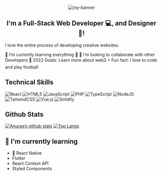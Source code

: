 

<p align="center">
  <img src="https://pbs.twimg.com/profile_banners/1281895439357423616/1665035321/1500x500" alt="my-banner">
</p>

<h2 align="center">
I'm a Full-Stack Web Developer 💻, and Designer 🎨!
</h2> 


I love the entire process of developing creative websites.

🌱 I’m currently learning everything 🤣
👯 I’m looking to collaborate with other Developers 
🥅 2022 Goals: Learn more about web3
⚡ Fun fact: I love to code and play football

## Technical Skills

![React](https://img.shields.io/badge/react-%2320232a.svg?style=for-the-badge&logo=react&logoColor=%2361DAFB) ![HTML5](https://img.shields.io/badge/html5-%23E34F26.svg?style=for-the-badge&logo=html5&logoColor=white) ![JavaScript](https://img.shields.io/badge/javascript-%23323330.svg?style=for-the-badge&logo=javascript&logoColor=%23F7DF1E) ![PHP](https://img.shields.io/badge/php-%23777BB4.svg?style=for-the-badge&logo=php&logoColor=white) ![TypeScript](https://img.shields.io/badge/typescript-%23007ACC.svg?style=for-the-badge&logo=typescript&logoColor=white) ![NodeJS](https://img.shields.io/badge/node.js-6DA55F?style=for-the-badge&logo=node.js&logoColor=white) ![TailwindCSS](https://img.shields.io/badge/tailwindcss-%2338B2AC.svg?style=for-the-badge&logo=tailwind-css&logoColor=white) ![Vue.js](https://img.shields.io/badge/vuejs-%2335495e.svg?style=for-the-badge&logo=vuedotjs&logoColor=%234FC08D) ![Solidity](https://img.shields.io/badge/Solidity-%23363636.svg?style=for-the-badge&logo=solidity&logoColor=white)

## Github Stats
[![Anurag’s github stats](https://github-readme-stats.vercel.app/api?username=Dev-suite)](https://github.com/Dev-suite)
[![Top Langs](https://github-readme-stats.vercel.app/api/top-langs/?username=yushi1007&layout=compact)](https://github.com/Dev-suite)

## 🌱 I'm currently learning

- 📱 React Native
- Flutter
- React Context API
- Styled Components  
<!--
**Dev-suite/Dev-suite** is a ✨ _special_ ✨ repository because its `README.md` (this file) appears on your GitHub profile.

Here are some ideas to get you started:

- 🔭 I’m currently working on ...
- 🌱 I’m currently learning ...
- 👯 I’m looking to collaborate on ...
- 🤔 I’m looking for help with ...
- 💬 Ask me about ...
- 📫 How to reach me: ...
- 😄 Pronouns: ...
- ⚡ Fun fact: ...
-->
